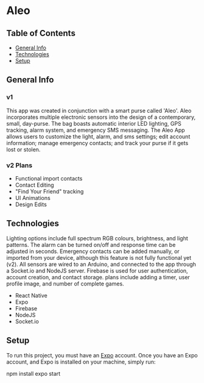 # Aleo

## Table of Contents
* [General Info](#general-info)
* [Technologies](#tech)
* [Setup](#setup)

## <a name="general-info">General Info</a>
### v1
This app was created in conjunction with a smart purse called 'Aleo'. Aleo incorporates multiple electronic sensors into the design of a contemporary, small, day-purse. The bag boasts automatic interior LED lighting, GPS tracking, alarm system, and emergency SMS messaging. The Aleo App allows users to customize the light, alarm, and sms settings; edit account information; manage emergency contacts; and track your purse if it gets lost or stolen.

### v2 Plans
* Functional import contacts
* Contact Editing
* "Find Your Friend" tracking
* UI Animations
* Design Edits

## <a name="tech">Technologies</a>
Lighting options include full spectrum RGB colours, brightness, and light patterns. The alarm can be turned on/off and response time can be adjusted in seconds. Emergency contacts can be added manually, or imported from your device, although this feature is not fully functional yet (v2). All sensors are wired to an Arduino, and connected to the app through a Socket.io and NodeJS server. Firebase is used for user authentication, account creation, and contact storage. plans include adding a timer, user profile image, and number of complete games.

* React Native
* Expo
* Firebase
* NodeJS
* Socket.io

## <a name="setup">Setup</a>
To run this project, you must have an [Expo](https://expo.io/) account. Once you have an Expo account, and Expo is installed on your machine, simply run:

npm install
expo start

